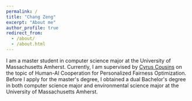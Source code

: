 ```yaml
---
permalink: /
title: "Chang Zeng"
excerpt: "About me"
author_profile: true
redirect_from: 
  - /about/
  - /about.html
---
```


I am a master student in computer science major at the University of Massachusetts Amherst. Currently, I am supervised by [Cyrus Cousins](https://cs.brown.edu/~ccousins/) on the topic of Human-AI Cooperation for Personalized Fairness Optimization. Before I apply for the master's degree, I obtained a dual Bachelor's degree in both computer science major and environmental science major at the University of Massachusetts Amherst.
